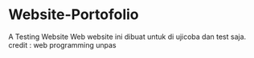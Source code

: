 # Website-Portofolio
A Testing Website Web
website ini dibuat untuk di ujicoba dan test saja.
credit : web programming unpas
